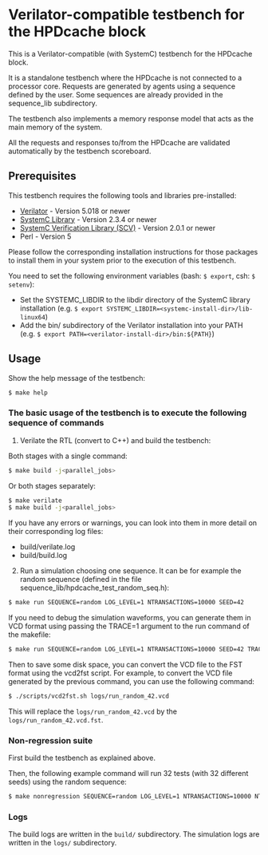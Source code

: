 # Verilator-compatible testbench for the HPDcache block

This is a Verilator-compatible (with SystemC) testbench for the HPDcache block.

It is a standalone testbench where the HPDcache is not connected to a processor
core. Requests are generated by agents using a sequence defined by the user.
Some sequences are already provided in the sequence_lib subdirectory.

The testbench also implements a memory response model that acts as the main
memory of the system.

All the requests and responses to/from the HPDcache are validated automatically
by the testbench scoreboard.

## Prerequisites

This testbench requires the following tools and libraries pre-installed:

- [Verilator](https://verilator.org/guide/latest/install.html) - Version 5.018 or newer
- [SystemC Library](https://www.accellera.org/downloads/standards/systemc) - Version 2.3.4 or newer
- [SystemC Verification Library (SCV)](https://www.accellera.org/downloads/standards/systemc) - Version 2.0.1 or newer
- Perl - Version 5

Please follow the corresponding installation instructions for those packages to
install them in your system prior to the execution of this testbench.

You need to set the following environment variables (bash: `$ export`, csh: `$ setenv`):

- Set the SYSTEMC_LIBDIR to the libdir directory of the SystemC library installation
  (e.g. `$ export SYSTEMC_LIBDIR=<systemc-install-dir>/lib-linux64`)
- Add the bin/ subdirectory of the Verilator installation into your PATH
  (e.g. `$ export PATH=<verilator-install-dir>/bin:${PATH}`)

## Usage

Show the help message of the testbench:

```bash
$ make help
```

### The basic usage of the testbench is to execute the following sequence of commands

1. Verilate the RTL (convert to C++) and build the testbench:

Both stages with a single command:

```bash
$ make build -j<parallel_jobs>
```

Or both stages separately:

```bash
$ make verilate
$ make build -j<parallel_jobs>
```

If you have any errors or warnings, you can look into them in more detail on
their corresponding log files:

- build/verilate.log
- build/build.log

2. Run a simulation choosing one sequence. It can be for example the random
sequence (defined in the file sequence_lib/hpdcache_test_random_seq.h):

```bash
$ make run SEQUENCE=random LOG_LEVEL=1 NTRANSACTIONS=10000 SEED=42
```

If you need to debug the simulation waveforms, you can generate them in VCD
format using passing the TRACE=1 argument to the run command of the makefile:

```bash
$ make run SEQUENCE=random LOG_LEVEL=1 NTRANSACTIONS=10000 SEED=42 TRACE=1
```

Then to save some disk space, you can convert the VCD file to the FST format
using the vcd2fst script. For example, to convert the VCD file generated by the
previous command, you can use the following command:

```bash
$ ./scripts/vcd2fst.sh logs/run_random_42.vcd
```

This will replace the `logs/run_random_42.vcd` by the `logs/run_random_42.vcd.fst`.

### Non-regression suite

First build the testbench as explained above.

Then, the following example command will run 32 tests (with 32 different seeds)
using the random sequence:

```bash
$ make nonregression SEQUENCE=random LOG_LEVEL=1 NTRANSACTIONS=10000 NTESTS=32
```

### Logs

The build logs are written in the `build/` subdirectory. The simulation logs
are written in the `logs/` subdirectory.
